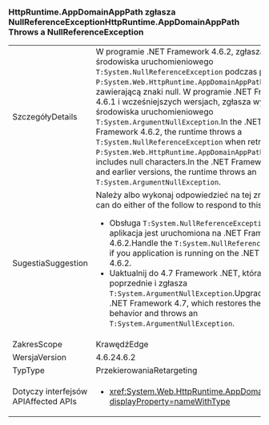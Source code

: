 ### <a name="httpruntimeappdomainapppath-throws-a-nullreferenceexception"></a><span data-ttu-id="fc9f4-101">HttpRuntime.AppDomainAppPath zgłasza NullReferenceException</span><span class="sxs-lookup"><span data-stu-id="fc9f4-101">HttpRuntime.AppDomainAppPath Throws a NullReferenceException</span></span>

|   |   |
|---|---|
|<span data-ttu-id="fc9f4-102">Szczegóły</span><span class="sxs-lookup"><span data-stu-id="fc9f4-102">Details</span></span>|<span data-ttu-id="fc9f4-103">W programie .NET Framework 4.6.2, zgłasza wyjątek środowiska uruchomieniowego <code>T:System.NullReferenceException</code> podczas pobierania <code>P:System.Web.HttpRuntime.AppDomainAppPath</code> wartość zawierającą znaki null. W programie .NET Framework 4.6.1 i wcześniejszych wersjach, zgłasza wyjątek środowiska uruchomieniowego <code>T:System.ArgumentNullException</code>.</span><span class="sxs-lookup"><span data-stu-id="fc9f4-103">In the .NET Framework 4.6.2, the runtime throws a <code>T:System.NullReferenceException</code> when retrieving a <code>P:System.Web.HttpRuntime.AppDomainAppPath</code> value that includes null characters.In the .NET Framework 4.6.1 and earlier versions, the runtime throws an <code>T:System.ArgumentNullException</code>.</span></span>|
|<span data-ttu-id="fc9f4-104">Sugestia</span><span class="sxs-lookup"><span data-stu-id="fc9f4-104">Suggestion</span></span>|<span data-ttu-id="fc9f4-105">Należy albo wykonaj odpowiedzieć na tej zmiany:</span><span class="sxs-lookup"><span data-stu-id="fc9f4-105">You can do either of the follow to respond to this change:</span></span><ul><li><span data-ttu-id="fc9f4-106">Obsługa <code>T:System.NullReferenceException</code> Jeśli aplikacja jest uruchomiona na .NET Framework 4.6.2.</span><span class="sxs-lookup"><span data-stu-id="fc9f4-106">Handle the <code>T:System.NullReferenceException</code> if you application is running on the .NET Framework 4.6.2.</span></span></li><li><span data-ttu-id="fc9f4-107">Uaktualnij do 4.7 Framework .NET, która przywraca poprzednie i zgłasza <code>T:System.ArgumentNullException</code>.</span><span class="sxs-lookup"><span data-stu-id="fc9f4-107">Upgrade to the .NET Framework 4.7, which restores the previous behavior and throws an <code>T:System.ArgumentNullException</code>.</span></span></li></ul>|
|<span data-ttu-id="fc9f4-108">Zakres</span><span class="sxs-lookup"><span data-stu-id="fc9f4-108">Scope</span></span>|<span data-ttu-id="fc9f4-109">Krawędź</span><span class="sxs-lookup"><span data-stu-id="fc9f4-109">Edge</span></span>|
|<span data-ttu-id="fc9f4-110">Wersja</span><span class="sxs-lookup"><span data-stu-id="fc9f4-110">Version</span></span>|<span data-ttu-id="fc9f4-111">4.6.2</span><span class="sxs-lookup"><span data-stu-id="fc9f4-111">4.6.2</span></span>|
|<span data-ttu-id="fc9f4-112">Typ</span><span class="sxs-lookup"><span data-stu-id="fc9f4-112">Type</span></span>|<span data-ttu-id="fc9f4-113">Przekierowania</span><span class="sxs-lookup"><span data-stu-id="fc9f4-113">Retargeting</span></span>|
|<span data-ttu-id="fc9f4-114">Dotyczy interfejsów API</span><span class="sxs-lookup"><span data-stu-id="fc9f4-114">Affected APIs</span></span>|<ul><li><xref:System.Web.HttpRuntime.AppDomainAppPath?displayProperty=nameWithType></li></ul>|

